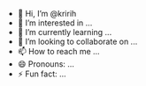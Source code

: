 - 👋 Hi, I’m @kririh
- 👀 I’m interested in ...
- 🌱 I’m currently learning ...
- 💞️ I’m looking to collaborate on ...
- 📫 How to reach me ...
- 😄 Pronouns: ...
- ⚡ Fun fact: ...

<!---
kririh/kririh is a ✨ special ✨ repository because its `README.md` (this file) appears on your GitHub profile.
You can click the Preview link to take a look at your changes.
--->
